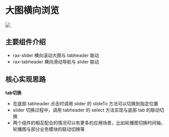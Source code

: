 
# 大图横向浏览

![](https://gw.alicdn.com/tps/TB1kN1FOVXXXXbJXpXXXXXXXXXX-598-360.png)

## 主要组件介绍

* rax-slider 横向滚动大图与 tabheader 联动
* rax-tabheader 横向滑动导航与 slider 联动

## 核心实现思路

**tab切换**

* 在底部 tabheader 点击时调用 slider 的 slideTo 方法可以切换到指定位置
* slider 切换过程中，调用 tabheader 的 select 方法实现与底部 tab 的联动切换
* 两个组件的相互配合的情况可以有更多的应用场景，比如轮播图切换时间轴，轮播图与部分业务模块的联动切换等